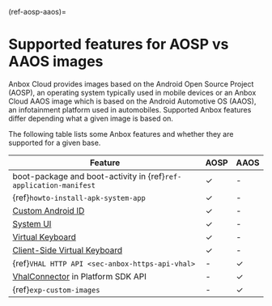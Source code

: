 (ref-aosp-aaos)=
# Supported features for AOSP vs AAOS images

Anbox Cloud provides images based on the Android Open Source Project (AOSP), an operating system typically used in mobile devices or an Anbox Cloud AAOS image which is based on the Android Automotive OS (AAOS), an infotainment platform used in automobiles. Supported Anbox features differ depending what a given image is based on.

The following table lists some Anbox features and whether they are supported for a given base.

|Feature   | AOSP | AAOS |
|--------|------|------|
| boot-package and boot-activity in {ref}`ref-application-manifest` | ✓    |   -   |
| {ref}`howto-install-apk-system-app`             | ✓    |   -   |
| [Custom Android ID](#custom-android-id)                    | ✓    |   -   |
| [System UI](#system-ui)                    | ✓    |   -   |
| [Virtual Keyboard](#virtual-keyboard)                    | ✓    |   -   |
| [Client-Side Virtual Keyboard](#client-side-virtual-keyboard)                    | ✓    |   -   |
| {ref}`VHAL HTTP API <sec-anbox-https-api-vhal>`                                   | -    |   ✓   |
| [VhalConnector](https://canonical.github.io/anbox-cloud.github.com/latest/anbox-platform-sdk/classanbox_1_1VhalConnector.html) in Platform SDK API                                                    | -    |   ✓   |
| {ref}`exp-custom-images`     | -    |   ✓   | 
